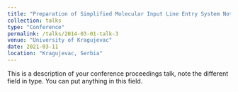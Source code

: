 ```yaml
---
title: "Preparation of Simplified Molecular Input Line Entry System Notation Datasets for use in Convolutional Neural Networks"
collection: talks
type: "Conference"
permalink: /talks/2014-03-01-talk-3
venue: "University of Kragujevac"
date: 2021-03-11
location: "Kragujevac, Serbia"
---
```


This is a description of your conference proceedings talk, note the different field in type. You can put anything in this field.
